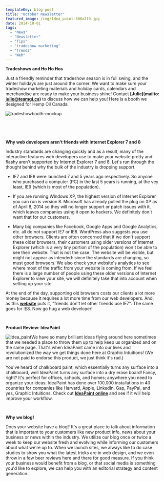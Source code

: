 ```yaml
---
templateKey: blog-post
title: "October Newsletter"
featured_image: /img/Idea_paint-300x210.jpg
date: 2014-10-01
tags:
  - "News"
  - "Newsletter"
  - "Tips"
  - "tradeshow marketing"
  - "Trends"
  - "Web"
---
```


**Tradeshows and Ho Ho Hos**

Just a friendly reminder that tradeshow season is in full swing, and the winter holidays are just around the corner. We want to make sure your tradeshow marketing materials and holiday cards, calendars and merchandise are ready to make your business shine! Contact **[Julie](mailto: julie@teamgi.ca)** to discuss how we can help you! Here is a booth we designed for Hemp Oil Canada.

![tradeshowbooth-mockup](/img/tradeshowbooth-mockup.jpg)

&nbsp;

&nbsp;

**Why web developers aren't friends with Internet Explorer 7 and 8**

Industry standards are changing quickly and as a result, many of the interactive features web developers use to make your website pretty and flashy aren't supported by Internet Explorer 7 and 8. Let's run through the thought behind why the bulk of the industry is dropping support.

*   IE7 and IE8 were launched 7 and 5 years ago respectively. So anyone who purchased a computer (PC) in the last 5 years is running, at the vey least, IE9 (which is most of the population).

*   If you are running Windows XP, the highest version of Internet Explorer you can run is version 8. Microsoft has already pulled the plug on XP as of April 8, 2014 so they will no longer support or patch issues with it, which leaves companies using it open to hackers. We definitely don't want that for our customers.

*   Many big companies like Facebook, Google Apps and Google Analytics, etc. all do not support IE7 or IE8. WordPress also suggests you use other browsers.
Clients are often concerned that if we don't support these older browsers, their customers using older versions of Internet Explorer (which is a very tiny portion of the population) won't be able to see their website. That is not the case. The website will be visible, but might not appear as intended: since the standards are changing, so must good browsers. We also check your website's analytics to see where most of the traffic from your website is coming from. If we feel there is a large number of people using these older versions of Internet Explorer to view your site, we will definitely take that into account when setting up your site.

At the end of the day, supporting old browsers costs our clients a lot more money because it requires a lot more time from our web developers. And, as this **[website](http://theie7countdown.com/)** puts it, "friends don't let other friends use IE7". The same goes for IE8. Now go hug a web developer!

&nbsp;

**Product Review: IdeaPaint**

![Idea_paint](/img/Idea_paint-300x210.jpg)We have so many brilliant ideas flying around here sometimes that we needed a place to throw them up to help keep us organized and on the same page. That's when IdeaPaint came into our lives and revolutionized the way we get things done here at Graphic Intuitions! (We are not paid to endorse this product, we just think it's rad.)

You've heard of chalkboard paint, which essentially turns any surface into a chalkboard, well IdeaPaint turns any surface into a dry erase board! Fancy, right? It's perfect for offices, schools, and homes; anywhere you need to organize your ideas. IdeaPaint has done over 100,000 installations in 40 countries for companies like Harvard, Apple, LinkedIn, Gap, PayPal, and yes, Graphic Intuitions. Check out **[IdeaPaint online](http://www.ideapaint.com)** and see if it will help improve your workflow.

&nbsp;

**Why we blog!**

Does your website have a blog? It's a great place to talk about information that is important to your customers like new product info, news about your business or news within the industry. We utilize our blog once or twice a week to keep our website fresh and evolving while informing our customers about what we're up to. When we launch sites, we always like to do case studies to show you what the latest tricks are in web design, and we even throw in a few beer reviews here and there for good measure. If you think your business would benefit from a blog, or that social media is something you'd like to explore, we can help you with an editorial strategy and content generation.